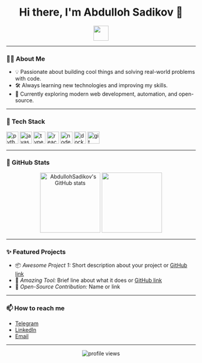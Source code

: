 <h1 align="center">Hi there, I'm Abdulloh Sadikov 👋</h1>

<p align="center">
  <img src="https://media.giphy.com/media/hvRJCLFzcasrR4ia7z/giphy.gif" width="40"/>
</p>

---

### 👨‍💻 About Me

- 💡 Passionate about building cool things and solving real-world problems with code.
- 🛠 Always learning new technologies and improving my skills.
- 🌱 Currently exploring modern web development, automation, and open-source.

---

### 🚀 Tech Stack

<p align="left">
  <img src="https://cdn.jsdelivr.net/gh/devicons/devicon/icons/python/python-original.svg" height="32" alt="python"/>
  <img src="https://cdn.jsdelivr.net/gh/devicons/devicon/icons/javascript/javascript-original.svg" height="32" alt="javascript"/>
  <img src="https://cdn.jsdelivr.net/gh/devicons/devicon/icons/typescript/typescript-original.svg" height="32" alt="typescript"/>
  <img src="https://cdn.jsdelivr.net/gh/devicons/devicon/icons/react/react-original.svg" height="32" alt="react"/>
  <img src="https://cdn.jsdelivr.net/gh/devicons/devicon/icons/nodejs/nodejs-original.svg" height="32" alt="nodejs"/>
  <img src="https://cdn.jsdelivr.net/gh/devicons/devicon/icons/docker/docker-original.svg" height="32" alt="docker"/>
  <img src="https://cdn.jsdelivr.net/gh/devicons/devicon/icons/git/git-original.svg" height="32" alt="git"/>
</p>

---

### 🌟 GitHub Stats

<p align="center">
  <img src="https://github-readme-stats.vercel.app/api?username=AbdullohSadikov&show_icons=true&theme=github_dark" alt="AbdullohSadikov's GitHub stats" height="160"/>
  <img src="https://github-readme-streak-stats.herokuapp.com/?user=AbdullohSadikov&theme=github-dark-blue" height="160"/>
</p>

---

### ✨ Featured Projects

- 📦 *Awesome Project 1:* Short description about your project or [GitHub link](#)
- 🚀 *Amazing Tool:* Brief line about what it does or [GitHub link](#)
- 🤖 *Open-Source Contribution:* Name or link

---

### 📫 How to reach me

- [Telegram](https://t.me/)
- [LinkedIn](https://linkedin.com/)
- [Email](mailto:your.email@example.com)

---

<p align="center">
  <img src="https://komarev.com/ghpvc/?username=AbdullohSadikov&color=blueviolet" alt="profile views"/>
</p>
